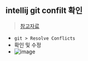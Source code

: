 ## intellij git confilt 확인
> [참고자료](https://rachel0115.tistory.com/entry/git-Intellij%EC%97%90%EC%84%9C-git-conflict-%ED%95%B4%EA%B2%B0%ED%95%98%EA%B8%B0)
- `git > Resolve Conflicts`
- 확인 및 수정
- ![image](https://github.com/hyunolike/info-docs/assets/61215550/2c623672-083c-40b4-a6c8-6f540ae971de)
